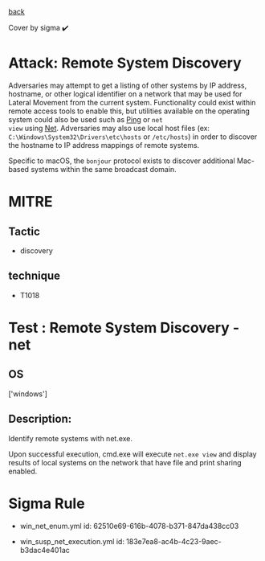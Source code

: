 [back](../index.md)

Cover by sigma :heavy_check_mark: 

# Attack: Remote System Discovery

 Adversaries may attempt to get a listing of other systems by IP address, hostname, or other logical identifier on a network that may be used for Lateral Movement from the current system. Functionality could exist within remote access tools to enable this, but utilities available on the operating system could also be used such as  [Ping](https://attack.mitre.org/software/S0097) or <code>net view</code> using [Net](https://attack.mitre.org/software/S0039). Adversaries may also use local host files (ex: <code>C:\Windows\System32\Drivers\etc\hosts</code> or <code>/etc/hosts</code>) in order to discover the hostname to IP address mappings of remote systems. 

Specific to macOS, the <code>bonjour</code> protocol exists to discover additional Mac-based systems within the same broadcast domain.

# MITRE
## Tactic
  - discovery

## technique
  - T1018

# Test : Remote System Discovery - net

## OS

 ['windows']

## Description:

 Identify remote systems with net.exe.

Upon successful execution, cmd.exe will execute `net.exe view` and display results of local systems on the network that have file and print sharing enabled.


# Sigma Rule
 - win_net_enum.yml id: 62510e69-616b-4078-b371-847da438cc03

 - win_susp_net_execution.yml id: 183e7ea8-ac4b-4c23-9aec-b3dac4e401ac

